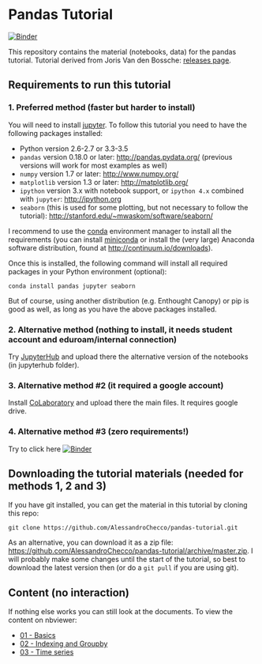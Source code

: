 # Pandas Tutorial

[![Binder](http://mybinder.org/badge.svg)](http://mybinder.org:/repo/alessandrochecco/pandas-tutorial)

This repository contains the material (notebooks, data) for the pandas tutorial. Tutorial derived from Joris Van den Bossche: [releases page](https://github.com/jorisvandenbossche/pandas-tutorial/releases).

## Requirements to run this tutorial

### 1. Preferred method (faster but harder to install)

You will need to install [jupyter](http://jupyter.readthedocs.io/en/latest/install.html).
To follow this tutorial you need to have the following packages installed:

- Python version 2.6-2.7 or 3.3-3.5
- `pandas` version 0.18.0 or later: http://pandas.pydata.org/ (previous versions will work for most examples as well)
- `numpy` version 1.7 or later: http://www.numpy.org/
- `matplotlib` version 1.3 or later: http://matplotlib.org/
- `ipython` version 3.x with notebook support, or `ipython 4.x` combined with `jupyter`: http://ipython.org
- `seaborn` (this is used for some plotting, but not necessary to follow the tutorial): http://stanford.edu/~mwaskom/software/seaborn/

I recommend to use the [conda](http://conda.pydata.org/docs/intro.html) environment manager to install all the requirements 
(you can install [miniconda](http://conda.pydata.org/miniconda.html) or install the (very large) Anaconda software
distribution, found at http://continuum.io/downloads).

Once this is installed, the following command will install all required packages in your Python environment (optional):
```
conda install pandas jupyter seaborn
```

But of course, using another distribution (e.g. Enthought Canopy) or pip is good as well, as long
as you have the above packages installed.

### 2. Alternative method (nothing to install, it needs student account and eduroam/internal connection)

Try [JupyterHub](https://jupyter.shef.ac.uk) and upload there the alternative version of the notebooks (in jupyterhub folder).

### 3. Alternative method #2 (it required a google account)

Install [CoLaboratory](http://colaboratory.jupyter.org/welcome/) and upload there the main files. It requires google drive.

### 4. Alternative method #3 (zero requirements!)

Try to click here [![Binder](http://mybinder.org/badge.svg)](http://mybinder.org:/repo/alessandrochecco/pandas-tutorial)

## Downloading the tutorial materials (needed for methods 1, 2 and 3)

If you have git installed, you can get the material in this tutorial by cloning this repo:

    git clone https://github.com/AlessandroChecco/pandas-tutorial.git

As an alternative, you can download it as a zip file:
https://github.com/AlessandroChecco/pandas-tutorial/archive/master.zip.
I will probably make some changes until the start of the tutorial, so best to download
the latest version then (or do a `git pull` if you are using git).


## Content (no interaction)

If nothing else works you can still look at the documents. To view the content on nbviewer:

- [01 - Basics](https://github.com/AlessandroChecco/pandas-tutorial/blob/master/Pandas%20tutorial%20-%20part%201.ipynb)
- [02 - Indexing and Groupby](https://github.com/AlessandroChecco/pandas-tutorial/blob/master/Pandas%20tutorial%20-%20part%202.ipynb)
- [03 - Time series](https://github.com/AlessandroChecco/pandas-tutorial/blob/master/Pandas%20tutorial%20-%20part%203.ipynb)
